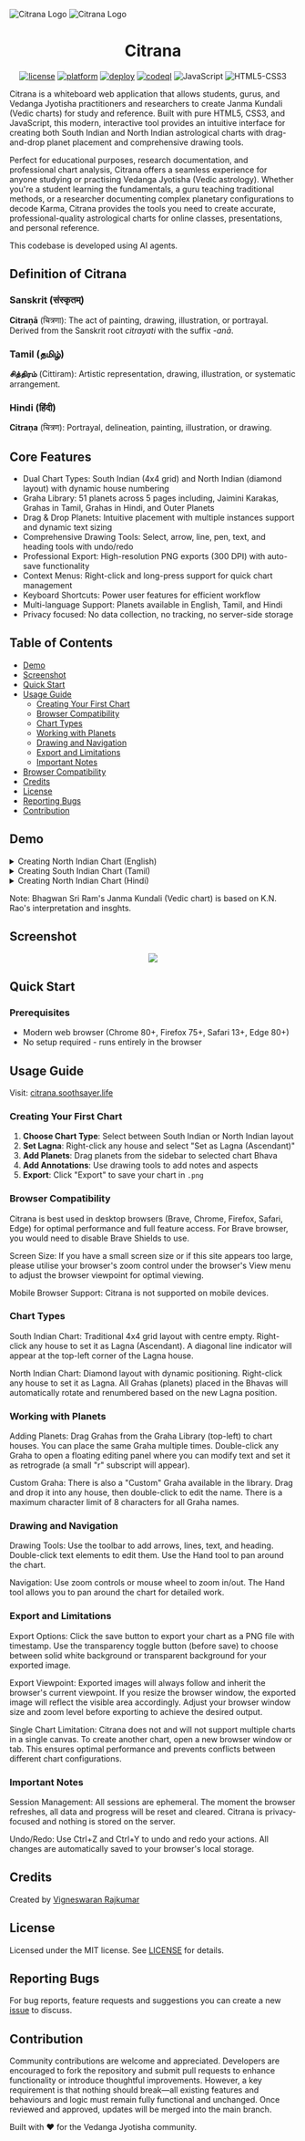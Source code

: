 <p align="center">
  <p>
  <img alt="Citrana Logo" src="https://raw.githubusercontent.com/IAmVigneswaran/Soothsayer-Citrana/main/assets/images/Soothsayer-Citrana-Full-Logo-Black.png#gh-light-mode-only">
  <img alt="Citrana Logo" src="https://raw.githubusercontent.com/IAmVigneswaran/Soothsayer-Citrana/main/assets/images/Soothsayer-Citrana-Full-Logo-White.png#gh-dark-mode-only">
  </p>
  <h1 align="center">Citrana</h1>
</p>

<p align="center"><a href="https://github.com/IAmVigneswaran/Soothsayer-Citrana/blob/main/LICENSE"><img src="http://img.shields.io/badge/license-MIT-lightgrey.svg?style=flat" alt="license"/></a>&nbsp;<a href="https://github.com/IAmVigneswaran/Soothsayer-Citrana"><img src="https://img.shields.io/badge/platform-Web-lightgrey.svg?style=flat" alt="platform"/></a>&nbsp;<a href="https://github.com/IAmVigneswaran/Soothsayer-Citrana/actions/workflows/static.yml"><img src="https://github.com/IAmVigneswaran/Soothsayer-Citrana/actions/workflows/static.yml/badge.svg" alt="deploy"/></a>&nbsp;<a href="https://github.com/IAmVigneswaran/Soothsayer-Citrana/actions/workflows/codeql.yml"><img src="https://github.com/IAmVigneswaran/Soothsayer-Citrana/actions/workflows/codeql.yml/badge.svg" alt="codeql"/></a>&nbsp;<img src="https://img.shields.io/badge/JavaScript-ES6+-yellow.svg?style=flat" alt="JavaScript"/>&nbsp;<img src="https://img.shields.io/badge/HTML5-CSS3-orange.svg?style=flat" alt="HTML5-CSS3"/></p>

Citrana is a whiteboard web application that allows students, gurus, and Vedanga Jyotisha practitioners and researchers to create Janma Kundali (Vedic charts) for study and reference. Built with pure HTML5, CSS3, and JavaScript, this modern, interactive tool provides an intuitive interface for creating both South Indian and North Indian astrological charts with drag-and-drop planet placement and comprehensive drawing tools.

Perfect for educational purposes, research documentation, and professional chart analysis, Citrana offers a seamless experience for anyone studying or practising Vedanga Jyotisha (Vedic astrology). Whether you're a student learning the fundamentals, a guru teaching traditional methods, or a researcher documenting complex planetary configurations to decode Karma, Citrana provides the tools you need to create accurate, professional-quality astrological charts for online classes, presentations, and personal reference.

This codebase is developed using AI agents.

## Definition of Citrana

### Sanskrit (संस्कृतम्)
**Citraṇā** (चित्रणा): The act of painting, drawing, illustration, or portrayal. Derived from the Sanskrit root *citrayati* with the suffix *-anā*.

### Tamil (தமிழ்)
**சித்திரம்** (Cittiram): Artistic representation, drawing, illustration, or systematic arrangement.

### Hindi (हिंदी)
**Citraṇa** (चित्रण): Portrayal, delineation, painting, illustration, or drawing.

## Core Features

- Dual Chart Types: South Indian (4x4 grid) and North Indian (diamond layout) with dynamic house numbering
- Graha Library: 51 planets across 5 pages including, Jaimini Karakas, Grahas in Tamil, Grahas in Hindi, and Outer Planets
- Drag & Drop Planets: Intuitive placement with multiple instances support and dynamic text sizing
- Comprehensive Drawing Tools: Select, arrow, line, pen, text, and heading tools with undo/redo
- Professional Export: High-resolution PNG exports (300 DPI) with auto-save functionality
- Context Menus: Right-click and long-press support for quick chart management
- Keyboard Shortcuts: Power user features for efficient workflow
- Multi-language Support: Planets available in English, Tamil, and Hindi
- Privacy focused: No data collection, no tracking, no server-side storage

## Table of Contents

- [Demo](#demo)
- [Screenshot](#screenshot)
- [Quick Start](#quick-start)
- [Usage Guide](#usage-guide)
  - [Creating Your First Chart](#creating-your-first-chart)
  - [Browser Compatibility](#browser-compatibility)
  - [Chart Types](#chart-types)
  - [Working with Planets](#working-with-planets)
  - [Drawing and Navigation](#drawing-and-navigation)
  - [Export and Limitations](#export-and-limitations)
  - [Important Notes](#important-notes)
- [Browser Compatibility](#browser-compatibility)
- [Credits](#credits)
- [License](#license)
- [Reporting Bugs](#reporting-bugs)
- [Contribution](#contribution)

## Demo

<details><summary>Creating North Indian Chart (English)</summary>
<p>
<p align="center"> <img src="https://github.com/IAmVigneswaran/Soothsayer-Citrana/blob/main/assets/images/demo-english-north-indian-chart.gif?raw=true"> </p>
</p>
</details>

<details><summary>Creating South Indian Chart (Tamil)</summary>
<p>
<p align="center"> <img src="https://github.com/IAmVigneswaran/Soothsayer-Citrana/blob/main/assets/images/demo-tamil-south-indian-chart.gif?raw=true"> </p>
</p>
</details>

<details><summary>Creating North Indian Chart (Hindi)</summary>
<p>
<p align="center"> <img src="https://github.com/IAmVigneswaran/Soothsayer-Citrana/blob/main/assets/images/demo-hindi-north-indian-chart.gif?raw=true"> </p>
</p>
</details>

Note: Bhagwan Sri Ram's Janma Kundali (Vedic chart) is based on K.N. Rao's interpretation and insghts.

## Screenshot

<p align="center"> <img src="https://github.com/IAmVigneswaran/Soothsayer-Citrana/blob/main/assets/images/citrana-browser-screenshot.png?raw=true"> </p>

## Quick Start

### Prerequisites
- Modern web browser (Chrome 80+, Firefox 75+, Safari 13+, Edge 80+)
- No setup required - runs entirely in the browser

## Usage Guide

Visit: [citrana.soothsayer.life](https://citrana.soothsayer.life)

### Creating Your First Chart

1. **Choose Chart Type**: Select between South Indian or North Indian layout
2. **Set Lagna**: Right-click any house and select "Set as Lagna (Ascendant)"
3. **Add Planets**: Drag planets from the sidebar to selected chart Bhava
4. **Add Annotations**: Use drawing tools to add notes and aspects
5. **Export**: Click "Export" to save your chart in `.png`

### Browser Compatibility

Citrana is best used in desktop browsers (Brave, Chrome, Firefox, Safari, Edge) for optimal performance and full feature access. For Brave browser, you would need to disable Brave Shields to use.

Screen Size: If you have a small screen size or if this site appears too large, please utilise your browser's zoom control under the browser's View menu to adjust the browser viewpoint for optimal viewing.

Mobile Browser Support: Citrana is not supported on mobile devices.

### Chart Types

South Indian Chart: Traditional 4x4 grid layout with centre empty. Right-click any house to set it as Lagna (Ascendant). A diagonal line indicator will appear at the top-left corner of the Lagna house.

North Indian Chart: Diamond layout with dynamic positioning. Right-click any house to set it as Lagna. All Grahas (planets) placed in the Bhavas will automatically rotate and renumbered based on the new Lagna position.

### Working with Planets

Adding Planets: Drag Grahas from the Graha Library (top-left) to chart houses. You can place the same Graha multiple times. Double-click any Graha to open a floating editing panel where you can modify text and set it as retrograde (a small "r" subscript will appear).

Custom Graha: There is also a "Custom" Graha available in the library. Drag and drop it into any house, then double-click to edit the name. There is a maximum character limit of 8 characters for all Graha names.

### Drawing and Navigation

Drawing Tools: Use the toolbar to add arrows, lines, text, and heading. Double-click text elements to edit them. Use the Hand tool to pan around the chart.

Navigation: Use zoom controls or mouse wheel to zoom in/out. The Hand tool allows you to pan around the chart for detailed work.

### Export and Limitations

Export Options: Click the save button to export your chart as a PNG file with timestamp. Use the transparency toggle button (before save) to choose between solid white background or transparent background for your exported image.

Export Viewpoint: Exported images will always follow and inherit the browser's current viewpoint. If you resize the browser window, the exported image will reflect the visible area accordingly. Adjust your browser window size and zoom level before exporting to achieve the desired output.

Single Chart Limitation: Citrana does not and will not support multiple charts in a single canvas. To create another chart, open a new browser window or tab. This ensures optimal performance and prevents conflicts between different chart configurations.

### Important Notes

Session Management: All sessions are ephemeral. The moment the browser refreshes, all data and progress will be reset and cleared. Citrana is privacy-focused and nothing is stored on the server.

Undo/Redo: Use Ctrl+Z and Ctrl+Y to undo and redo your actions. All changes are automatically saved to your browser's local storage.

## Credits

Created by [Vigneswaran Rajkumar](https://soothsayer.life)

## License

Licensed under the MIT license. See [LICENSE](https://github.com/IAmVigneswaran/Soothsayer-Citrana/blob/main/LICENSE) for details.

## Reporting Bugs

For bug reports, feature requests and suggestions you can create a new [issue](https://github.com/IAmVigneswaran/Soothsayer-Citrana/issues) to discuss.

## Contribution

Community contributions are welcome and appreciated. Developers are encouraged to fork the repository and submit pull requests to enhance functionality or introduce thoughtful improvements. However, a key requirement is that nothing should break—all existing features and behaviours and logic must remain fully functional and unchanged. Once reviewed and approved, updates will be merged into the main branch.

Built with ❤️ for the Vedanga Jyotisha community.
